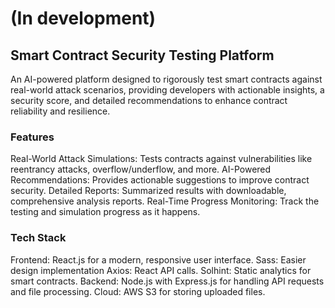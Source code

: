 # (In development)

## Smart Contract Security Testing Platform
An AI-powered platform designed to rigorously test smart contracts against real-world attack scenarios, providing developers with actionable insights, a security score, and detailed recommendations to enhance contract reliability and resilience.

### Features
Real-World Attack Simulations: Tests contracts against vulnerabilities like reentrancy attacks, overflow/underflow, and more.
AI-Powered Recommendations: Provides actionable suggestions to improve contract security.
Detailed Reports: Summarized results with downloadable, comprehensive analysis reports.
Real-Time Progress Monitoring: Track the testing and simulation progress as it happens.

### Tech Stack
Frontend: React.js for a modern, responsive user interface.
Sass: Easier design implementation
Axios: React API calls.
Solhint: Static analytics for smart contracts.
Backend: Node.js with Express.js for handling API requests and file processing.
Cloud: AWS S3 for storing uploaded files.

